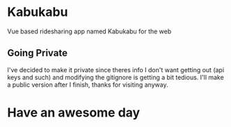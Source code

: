 # Kabukabu
Vue based ridesharing app named Kabukabu for the web
## Going Private
I've decided to make it private since theres info I don't want getting out (api keys and such) and modifying the gitignore is getting a bit tedious. I'll make a public version after I finish, thanks for visiting anyway.
# Have an awesome day
